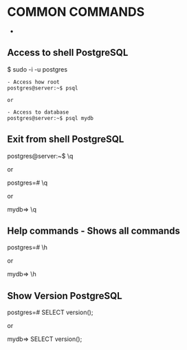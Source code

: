 # COMMON COMMANDS

-

## Access to shell PostgreSQL

  $ sudo -i -u postgres

    - Access how root
    postgres@server:~$ psql

    or 

    - Access to database
    postgres@server:~$ psql mydb

## Exit from shell PostgreSQL

  postgres@server:~$ \q

  or

  postgres=# \q

  or

  mydb=> \q

## Help commands - Shows all commands

  postgres=# \h
  
  or

  mydb=> \h

## Show Version PostgreSQL

  postgres=# SELECT version();

  or

  mydb=> SELECT version();
